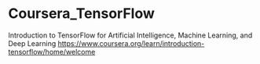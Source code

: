 # Coursera_TensorFlow
Introduction to TensorFlow for Artificial Intelligence, Machine Learning, and Deep Learning
https://www.coursera.org/learn/introduction-tensorflow/home/welcome
